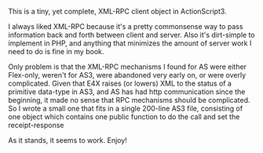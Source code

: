 This is a tiny, yet complete, XML-RPC client object in ActionScript3.

I always liked XML-RPC because it's a pretty commonsense way to pass information back and forth between client and server. Also it's dirt-simple to implement in PHP, and anything that minimizes the amount of server work I need to do is fine in my book.

Only problem is that the XML-RPC mechanisms I found for AS were either Flex-only, weren't for AS3, were abandoned very early on, or were overly complicated. Given that E4X raises (or lowers) XML to the status of a primitive data-type in AS3, and AS has had http communication since the beginning, it made no sense that RPC mechanisms should be complicated. So I wrote a small one that fits in a single 200-line AS3 file, consisting of one object which contains one public function to do the call and set the receipt-response

As it stands, it seems to work. Enjoy!
